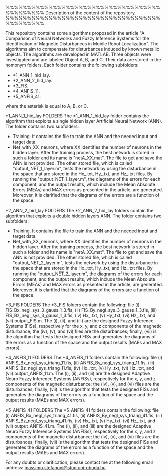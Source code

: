 %%%%%%%%%%%%%%%%%%%%%%%%%%%%%%%%%%%%%%%%%%%%%
Description of the content of the repository.
%%%%%%%%%%%%%%%%%%%%%%%%%%%%%%%%%%%%%%%%%%%%%

This repository contains some algorithms proposed in the article "A Comparison of Neural Networks and Fuzzy Inference Systems for the Identification of Magnetic Disturbances in Mobile Robot Localization". The algorithms aim to compensate for disturbances induced by known metallic objects. The algorithms are developed in MATLAB.
Three objects were investigated and are labeled Object A, B, and C. Their data are stored in the homonym folders.
Each folder contains the following subfolders:
- *1_ANN_1_hid_lay.
- *2_ANN_2_hid_lay.
- *3_FIS.
- *4_ANFIS_11.
- *5_ANFIS_41.

where the asterisk is equal to A, B, or C.

*1_ANN_1_hid_lay FOLDERS
The *1_ANN_1_hid_lay folder contains the algorithm that exploits a single hidden layer Artificial Neural Network (ANN). The folder contains two subfolders:
- Training.
It contains the file to train the ANN and the needed input and target data.
- Net_with_XX_neurons, where XX identifies the number of neurons in the hidden layer.
After the training process, the best network is stored in such a folder and its name is "netA_XX.mat". The file to get and save the ANN is not provided.
The other stored file, which is called "output_NET_1_layer.m", tests the network by using the disturbance in the space that are stored in the Hx_.txt, Hy_.txt, and Hz_.txt files. By running the "output_NET_1_layer.m", the diagrams of the errors for each component, and the output results, which include the Mean Absolute Errors (MEAs) and MAX errors as presented in the article, are generated. Moreover, it is clarified that the diagrams of the errors are a function of the space.

*2_ANN_2_hid_lay FOLDERS
The *2_ANN_2_hid_lay folders contain the algorithm that exploits a double hidden layers ANN. The folder contains two subfolders:
- Training.
It contains the file to train the ANN and the needed input and target data.
- Net_with_XX_neurons, where XX identifies the number of neurons in the hidden layer.
After the training process, the best network is stored in such a folder and its name is "netA_XX.mat". The file to get and save the ANN is not provided.
The other stored file, which is called "output_NET_2_layer.m", tests the network by using the disturbance in the space that are stored in the Hx_.txt, Hy_.txt, and Hz_.txt files. By running the "output_NET_2_layer.m", the diagrams of the errors for each component, and the output results, which include the Mean Absolute Errors (MEAs) and MAX errors as presented in the article, are generated. Moreover, it is clarified that the diagrams of the errors are a function of the space.

*3_FIS  FOLDERS
The *3_FIS folders contain the following: file (i) FIS_Bx_negl_sys_3_gauss_1_3.fis, (ii) FIS_By_negl_sys_3_gauss_1_3.fis, (iii) FIS_Bz_negl_sys_3_gauss_1_3.fis, (iv) Hx_.txt, (v) Hy_.txt, (vi) Hz_.txt, and (vii) output_FIS.m.
The (i), (ii), and (iii) are the designed Fuzzy Inference Systems (FISs), respectively for the x, y, and z components of the magnetic disturbance; the (iv), (v), and (vi) files are the disturbances; finally, (vii) is the algorithm that tests the designed FISs and generates the diagrams of the errors as a function of the space and the output results (MAEs and MAX errors).

*4_ANFIS_11 FOLDERS
The *4_ANFIS_11 folders contain the following: file (i) ANFIS_Bx_negl_sys_triang_11.fis, (ii) ANFIS_By_negl_sys_triang_11.fis, (iii) ANFIS_Bz_negl_sys_triang_11.fis, (iv) Hx_.txt, (v) Hy_.txt, (vi) Hz_.txt, and (vii) output_ANFIS_11.m.
The (i), (ii), and (iii) are the designed Adaptive Neuro Fuzzy Inference Systems (ANFISs), respectively for the x, y, and z components of the magnetic disturbance; the (iv), (v), and (vi) files are the disturbances; finally, (vii) is the algorithm that tests the designed FISs and generates the diagrams of the errors as a function of the space and the output results (MAEs and MAX errors).


*5_ANFIS_41 FOLDERS
The *5_ANFIS_41 folders contain the following: file (i) ANFIS_Bx_negl_sys_triang_41.fis, (ii) ANFIS_By_negl_sys_triang_41.fis, (iii) ANFIS_Bz_negl_sys_triang_41.fis, (iv) Hx_.txt, (v) Hy_.txt, (vi) Hz_.txt, and (vii) output_ANFIS_41.m.
The (i), (ii), and (iii) are the designed Adaptive Neuro Fuzzy Inference Systems (ANFISs), respectively for the x, y, and z components of the magnetic disturbance; the (iv), (v), and (vi) files are the disturbances; finally, (vii) is the algorithm that tests the designed FISs and generates the diagrams of the errors as a function of the space and the output results (MAEs and MAX errors).


For any doubts or clarification, please contact me at the following email address:  massimo.stefanoni@stud.uni-obuda.hu
